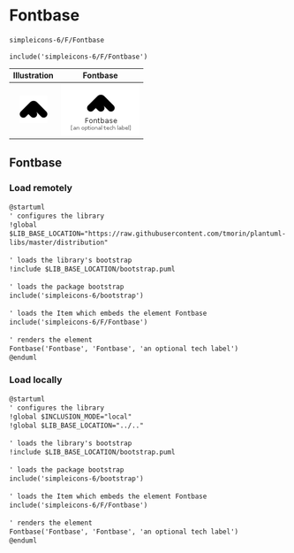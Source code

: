 # Fontbase


```text
simpleicons-6/F/Fontbase
```

```text
include('simpleicons-6/F/Fontbase')
```



| Illustration | Fontbase |
| :---: | :---: |
| ![illustration for Illustration](../../simpleicons-6/F/Fontbase.png) | ![illustration for Fontbase](../../simpleicons-6/F/Fontbase.Local.png) |




## Fontbase

### Load remotely
```plantuml
@startuml
' configures the library
!global $LIB_BASE_LOCATION="https://raw.githubusercontent.com/tmorin/plantuml-libs/master/distribution"

' loads the library's bootstrap
!include $LIB_BASE_LOCATION/bootstrap.puml

' loads the package bootstrap
include('simpleicons-6/bootstrap')

' loads the Item which embeds the element Fontbase
include('simpleicons-6/F/Fontbase')

' renders the element
Fontbase('Fontbase', 'Fontbase', 'an optional tech label')
@enduml
```

### Load locally
```plantuml
@startuml
' configures the library
!global $INCLUSION_MODE="local"
!global $LIB_BASE_LOCATION="../.."

' loads the library's bootstrap
!include $LIB_BASE_LOCATION/bootstrap.puml

' loads the package bootstrap
include('simpleicons-6/bootstrap')

' loads the Item which embeds the element Fontbase
include('simpleicons-6/F/Fontbase')

' renders the element
Fontbase('Fontbase', 'Fontbase', 'an optional tech label')
@enduml
```

